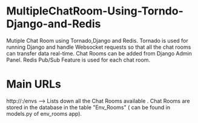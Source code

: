 MultipleChatRoom-Using-Torndo-Django-and-Redis
==============================================

Mutiple Chat Room using Tornado,Django and Redis. 
Tornado is used for running Django and handle Websocket requests so that all the chat rooms can transfer data real-time.
Chat Rooms can be added from Django Admin Panel.
Redis Pub/Sub Feature is used for each chat room.

Main URLs
=========

http://<server>:<port>/envs --> Lists down all the Chat Rooms available . 
                                Chat Rooms are stored in the database in the table "Env_Rooms" ( can be found in models.py of env_rooms app).



